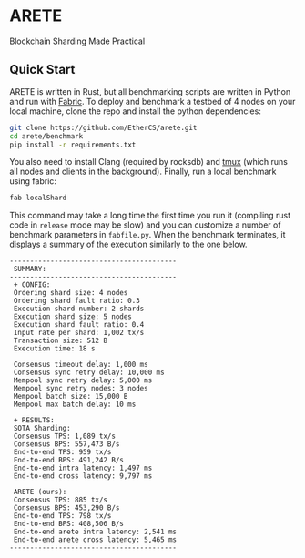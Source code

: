 # ARETE
Blockchain Sharding Made Practical

## Quick Start

ARETE is written in Rust, but all benchmarking scripts are written in Python and run with [Fabric](http://www.fabfile.org/).
To deploy and benchmark a testbed of 4 nodes on your local machine, clone the repo and install the python dependencies:

```bash
git clone https://github.com/EtherCS/arete.git
cd arete/benchmark
pip install -r requirements.txt
```

You also need to install Clang (required by rocksdb) and [tmux](https://linuxize.com/post/getting-started-with-tmux/#installing-tmux) (which runs all nodes and clients in the background). Finally, run a local benchmark using fabric:

```bash
fab localShard
```

This command may take a long time the first time you run it (compiling rust code in `release` mode may be slow) and you can customize a number of benchmark parameters in `fabfile.py`. When the benchmark terminates, it displays a summary of the execution similarly to the one below.

```text
-----------------------------------------
 SUMMARY:
-----------------------------------------
 + CONFIG:
 Ordering shard size: 4 nodes
 Ordering shard fault ratio: 0.3 
 Execution shard number: 2 shards
 Execution shard size: 5 nodes
 Execution shard fault ratio: 0.4 
 Input rate per shard: 1,002 tx/s
 Transaction size: 512 B
 Execution time: 18 s

 Consensus timeout delay: 1,000 ms
 Consensus sync retry delay: 10,000 ms
 Mempool sync retry delay: 5,000 ms
 Mempool sync retry nodes: 3 nodes
 Mempool batch size: 15,000 B
 Mempool max batch delay: 10 ms

 + RESULTS:
 SOTA Sharding:
 Consensus TPS: 1,089 tx/s
 Consensus BPS: 557,473 B/s
 End-to-end TPS: 959 tx/s
 End-to-end BPS: 491,242 B/s
 End-to-end intra latency: 1,497 ms
 End-to-end cross latency: 9,797 ms

 ARETE (ours):
 Consensus TPS: 885 tx/s
 Consensus BPS: 453,290 B/s
 End-to-end TPS: 798 tx/s
 End-to-end BPS: 408,506 B/s
 End-to-end arete intra latency: 2,541 ms
 End-to-end arete cross latency: 5,465 ms
-----------------------------------------
```